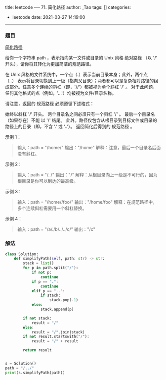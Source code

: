 title: leetcode --- 71. 简化路径
author: _Tao
tags: []
categories:
  - leetcode
date: 2021-03-27 14:19:00
---
### 题目

[简化路径](https://leetcode-cn.com/problems/simplify-path)

给你一个字符串 path ，表示指向某一文件或目录的 Unix 风格 绝对路径 （以 '/' 开头），请你将其转化为更加简洁的规范路径。

在 Unix 风格的文件系统中，一个点（.）表示当前目录本身；此外，两个点 （..） 表示将目录切换到上一级（指向父目录）；两者都可以是复杂相对路径的组成部分。任意多个连续的斜杠（即，'//'）都被视为单个斜杠 '/' 。 对于此问题，任何其他格式的点（例如，'...'）均被视为文件/目录名称。

请注意，返回的 规范路径 必须遵循下述格式：

始终以斜杠 '/' 开头。
两个目录名之间必须只有一个斜杠 '/' 。
最后一个目录名（如果存在）不能 以 '/' 结尾。
此外，路径仅包含从根目录到目标文件或目录的路径上的目录（即，不含 '.' 或 '..'）。
返回简化后得到的 规范路径 。


示例 1：
> 输入：path = "/home/"
输出："/home"
解释：注意，最后一个目录名后面没有斜杠。 

示例 2：
> 输入：path = "/../"
输出："/"
解释：从根目录向上一级是不可行的，因为根目录是你可以到达的最高级。

示例 3：
> 输入：path = "/home//foo/"
输出："/home/foo"
解释：在规范路径中，多个连续斜杠需要用一个斜杠替换。

示例 4：
> 输入：path = "/a/./b/../../c/"
输出："/c"


### 解法
```python
class Solution:
    def simplifyPath(self, path: str) -> str:
        stack = list()
        for p in path.split("/"):
            if not p:
                continue
            if p == ".":
                continue
            elif p == "..":
                if stack:
                    stack.pop(-1)
            else:
                stack.append(p)

        if not stack:
            result = "/"
        else:
            result = "/".join(stack)
        if not result.startswith("/"):
            result = "/" + result

        return result


s = Solution()
path = "/../"
print(s.simplifyPath(path))

```
